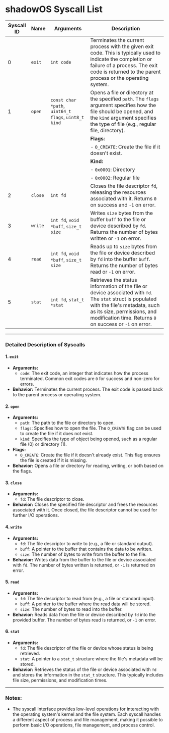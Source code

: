 # shadowOS Syscall List
| Syscall ID | Name    | Arguments                                      | Description                                                                                                               |
|------------|---------|------------------------------------------------|---------------------------------------------------------------------------------------------------------------------------|
| 0          | `exit`  | `int code`                                     | Terminates the current process with the given exit code. This is typically used to indicate the completion or failure of a process. The exit code is returned to the parent process or the operating system. |
| 1          | `open`  | `const char *path`, `uint64_t flags`, `uint8_t kind` | Opens a file or directory at the specified `path`. The `flags` argument specifies how the file should be opened, and the `kind` argument specifies the type of file (e.g., regular file, directory).  |
|            |         |                                                | **Flags:**                                                                                                                |
|            |         |                                                | - `O_CREATE`: Create the file if it doesn't exist.                                                                         |
|            |         |                                                | **Kind:**                                                                                                                |
|            |         |                                                | - `0x0001`: Directory                                                                                                       |
|            |         |                                                | - `0x0002`: Regular file                                                                                                          |
| 2          | `close` | `int fd`                                       | Closes the file descriptor `fd`, releasing the resources associated with it. Returns `0` on success and `-1` on error.     |
| 3          | `write` | `int fd`, `void *buff`, `size_t size`          | Writes `size` bytes from the buffer `buff` to the file or device described by `fd`. Returns the number of bytes written or `-1` on error. |
| 4          | `read`  | `int fd`, `void *buff`, `size_t size`          | Reads up to `size` bytes from the file or device described by `fd` into the buffer `buff`. Returns the number of bytes read or `-1` on error. |
| 5          | `stat`  | `int fd`, `stat_t *stat`                       | Retrieves the status information of the file or device associated with `fd`. The `stat` struct is populated with the file's metadata, such as its size, permissions, and modification time. Returns `0` on success or `-1` on error. |

---

### Detailed Description of Syscalls

#### 1. `exit`
- **Arguments:**
  - `code`: The exit code, an integer that indicates how the process terminated. Common exit codes are `0` for success and non-zero for errors.
- **Behavior:** Terminates the current process. The exit code is passed back to the parent process or operating system.

#### 2. `open`
- **Arguments:**
  - `path`: The path to the file or directory to open.
  - `flags`: Specifies how to open the file. The `O_CREATE` flag can be used to create the file if it does not exist.
  - `kind`: Specifies the type of object being opened, such as a regular file (0) or directory (1).
- **Flags:**
  - `O_CREATE`: Create the file if it doesn't already exist. This flag ensures the file is created if it is missing.
- **Behavior:** Opens a file or directory for reading, writing, or both based on the flags.

#### 3. `close`
- **Arguments:**
  - `fd`: The file descriptor to close.
- **Behavior:** Closes the specified file descriptor and frees the resources associated with it. Once closed, the file descriptor cannot be used for further I/O operations.

#### 4. `write`
- **Arguments:**
  - `fd`: The file descriptor to write to (e.g., a file or standard output).
  - `buff`: A pointer to the buffer that contains the data to be written.
  - `size`: The number of bytes to write from the buffer to the file.
- **Behavior:** Writes data from the buffer to the file or device associated with `fd`. The number of bytes written is returned, or `-1` is returned on error.

#### 5. `read`
- **Arguments:**
  - `fd`: The file descriptor to read from (e.g., a file or standard input).
  - `buff`: A pointer to the buffer where the read data will be stored.
  - `size`: The number of bytes to read into the buffer.
- **Behavior:** Reads data from the file or device described by `fd` into the provided buffer. The number of bytes read is returned, or `-1` on error.

#### 6. `stat`
- **Arguments:**
  - `fd`: The file descriptor of the file or device whose status is being retrieved.
  - `stat`: A pointer to a `stat_t` structure where the file's metadata will be stored.
- **Behavior:** Retrieves the status of the file or device associated with `fd` and stores the information in the `stat_t` structure. This typically includes file size, permissions, and modification times.

---

### Notes:
- The syscall interface provides low-level operations for interacting with the operating system's kernel and the file system. Each syscall handles a different aspect of process and file management, making it possible to perform basic I/O operations, file management, and process control.
